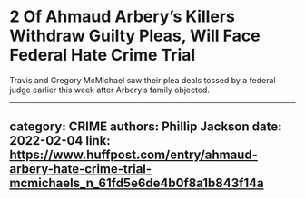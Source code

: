 # 2 Of Ahmaud Arbery’s Killers Withdraw Guilty Pleas, Will Face Federal Hate Crime Trial

Travis and Gregory McMichael saw their plea deals tossed by a federal judge earlier this week after Arbery’s family objected.

---
category: CRIME
authors: Phillip Jackson
date: 2022-02-04
link: https://www.huffpost.com/entry/ahmaud-arbery-hate-crime-trial-mcmichaels_n_61fd5e6de4b0f8a1b843f14a
---
